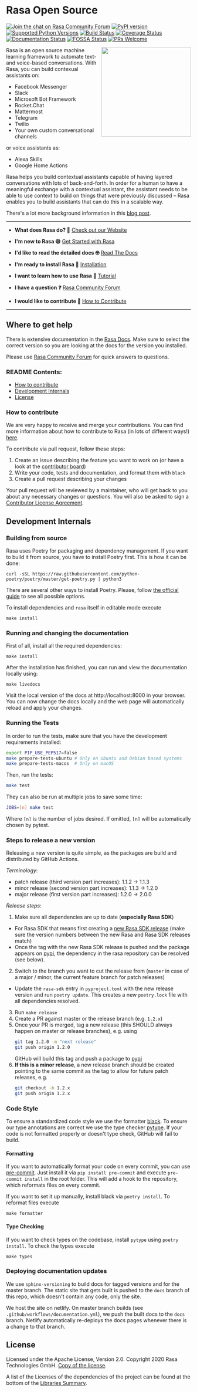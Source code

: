 # Rasa Open Source

[![Join the chat on Rasa Community Forum](https://img.shields.io/badge/forum-join%20discussions-brightgreen.svg)](https://forum.rasa.com/?utm_source=badge&utm_medium=badge&utm_campaign=pr-badge&utm_content=badge)
[![PyPI version](https://badge.fury.io/py/rasa.svg)](https://badge.fury.io/py/rasa)
[![Supported Python Versions](https://img.shields.io/pypi/pyversions/rasa.svg)](https://pypi.python.org/pypi/rasa)
[![Build Status](https://github.com/RasaHQ/rasa/workflows/Continuous%20Integration/badge.svg)](https://github.com/RasaHQ/rasa/actions)
[![Coverage Status](https://coveralls.io/repos/github/RasaHQ/rasa/badge.svg?branch=master)](https://coveralls.io/github/RasaHQ/rasa?branch=master)
[![Documentation Status](https://img.shields.io/badge/docs-stable-brightgreen.svg)](https://rasa.com/docs)
[![FOSSA Status](https://app.fossa.com/api/projects/custom%2B8141%2Fgit%40github.com%3ARasaHQ%2Frasa.git.svg?type=shield)](https://app.fossa.com/projects/custom%2B8141%2Fgit%40github.com%3ARasaHQ%2Frasa.git?ref=badge_shield)
[![PRs Welcome](https://img.shields.io/badge/PRs-welcome-brightgreen.svg?style=flat-square)](https://github.com/orgs/RasaHQ/projects/23)

<img align="right" height="244" src="https://www.rasa.com/assets/img/sara/sara-open-source-lg.png">

Rasa is an open source machine learning framework to automate text-and voice-based conversations. With Rasa, you can build contexual assistants on:
- Facebook Messenger
- Slack
- Microsoft Bot Framework
- Rocket.Chat
- Mattermost
- Telegram
- Twilio
- Your own custom conversational channels

or voice assistants as:
- Alexa Skills
- Google Home Actions

Rasa helps you build contextual assistants capable of having layered conversations with 
lots of back-and-forth. In order for a human to have a meaningful exchange with a contextual 
assistant, the assistant needs to be able to use context to build on things that were previously 
discussed – Rasa enables you to build assistants that can do this in a scalable way.

There's a lot more background information in this
[blog post](https://medium.com/rasa-blog/a-new-approach-to-conversational-software-2e64a5d05f2a).

---
- **What does Rasa do? 🤔**
  [Check out our Website](https://rasa.com/)

- **I'm new to Rasa 😄**
  [Get Started with Rasa](https://rasa.com/docs/getting-started/)

- **I'd like to read the detailed docs 🤓**
  [Read The Docs](https://rasa.com/docs/)

- **I'm ready to install Rasa 🚀**
  [Installation](https://rasa.com/docs/rasa/user-guide/installation/)

- **I want to learn how to use Rasa 🚀**
  [Tutorial](https://rasa.com/docs/rasa/user-guide/rasa-tutorial/)

- **I have a question ❓**
  [Rasa Community Forum](https://forum.rasa.com/)

- **I would like to contribute 🤗**
  [How to Contribute](#how-to-contribute)

---  
## Where to get help

There is extensive documentation in the [Rasa Docs](https://rasa.com/docs/rasa).
Make sure to select the correct version so you are looking at
the docs for the version you installed.

Please use [Rasa Community Forum](https://forum.rasa.com) for quick answers to
questions.

### README Contents:
- [How to contribute](#how-to-contribute)
- [Development Internals](#development-internals)
- [License](#license)

### How to contribute
We are very happy to receive and merge your contributions. You can
find more information about how to contribute to Rasa (in lots of
different ways!) [here](http://rasa.com/community/contribute).

To contribute via pull request, follow these steps:

1. Create an issue describing the feature you want to work on (or
   have a look at the [contributor board](https://github.com/orgs/RasaHQ/projects/23))
2. Write your code, tests and documentation, and format them with ``black``
3. Create a pull request describing your changes

Your pull request will be reviewed by a maintainer, who will get
back to you about any necessary changes or questions. You will
also be asked to sign a
[Contributor License Agreement](https://cla-assistant.io/RasaHQ/rasa).


## Development Internals

### Building from source

Rasa uses Poetry for packaging and dependency management. If you want to build it from source,
you have to install Poetry first. This is how it can be done:

```
curl -sSL https://raw.githubusercontent.com/python-poetry/poetry/master/get-poetry.py | python3
```

There are several other ways to install Poetry. Please, follow 
[the official guide](https://python-poetry.org/docs/#installation) to see all possible options.

To install dependencies and `rasa` itself in editable mode execute
```
make install
```

### Running and changing the documentation

First of all, install all the required dependencies:
```
make install
```

After the installation has finished, you can run and view the documentation
locally using:
```
make livedocs
```

Visit the local version of the docs at http://localhost:8000 in your browser.
You can now change the docs locally and the web page will automatically reload
and apply your changes.

### Running the Tests
In order to run the tests, make sure that you have the development requirements installed:
```bash
export PIP_USE_PEP517=false
make prepare-tests-ubuntu # Only on Ubuntu and Debian based systems
make prepare-tests-macos  # Only on macOS
```

Then, run the tests:
```bash
make test
```

They can also be run at multiple jobs to save some time:
```bash
JOBS=[n] make test
```

Where `[n]` is the number of jobs desired. If omitted, `[n]` will be automatically chosen by pytest.

### Steps to release a new version
Releasing a new version is quite simple, as the packages are build and distributed by GitHub Actions.

*Terminology*:
* patch release (third version part increases): 1.1.2 -> 1.1.3
* minor release (second version part increases): 1.1.3 -> 1.2.0
* major release (first version part increases): 1.2.0 -> 2.0.0

*Release steps*:
1. Make sure all dependencies are up to date (**especially Rasa SDK**)
  - For Rasa SDK that means first creating a [new Rasa SDK release](https://github.com/RasaHQ/rasa-sdk#steps-to-release-a-new-version) (make sure the version numbers between the new Rasa and Rasa SDK releases match)
  - Once the tag with the new Rasa SDK release is pushed and the package appears on [pypi](https://pypi.org/project/rasa-sdk/), the dependency in the rasa repository can be resolved (see below).
2. Switch to the branch you want to cut the release from (`master` in case of a major / minor, the current feature branch for patch releases) 
  - Update the `rasa-sdk` entry in `pyproject.toml` with the new release version and run `poetry update`. This creates a new `poetry.lock` file with all dependencies resolved.
3. Run `make release`
4. Create a PR against master or the release branch (e.g. `1.2.x`)
5. Once your PR is merged, tag a new release (this SHOULD always happen on master or release branches), e.g. using
    ```bash
    git tag 1.2.0 -m "next release"
    git push origin 1.2.0
    ```
    GitHub will build this tag and push a package to [pypi](https://pypi.python.org/pypi/rasa)
6. **If this is a minor release**, a new release branch should be created pointing to the same commit as the tag to allow for future patch releases, e.g.
    ```bash
    git checkout -b 1.2.x
    git push origin 1.2.x
    ```

### Code Style

To ensure a standardized code style we use the formatter [black](https://github.com/ambv/black).
To ensure our type annotations are correct we use the type checker [pytype](https://github.com/google/pytype). 
If your code is not formatted properly or doesn't type check, GitHub will fail to build.

#### Formatting

If you want to automatically format your code on every commit, you can use [pre-commit](https://pre-commit.com/).
Just install it via `pip install pre-commit` and execute `pre-commit install` in the root folder.
This will add a hook to the repository, which reformats files on every commit.

If you want to set it up manually, install black via `poetry install`.
To reformat files execute
```
make formatter
```

#### Type Checking

If you want to check types on the codebase, install `pytype` using `poetry install`.
To check the types execute
```
make types
```

### Deploying documentation updates

We use `sphinx-versioning` to build docs for tagged versions and for the master branch.
The static site that gets built is pushed to the `docs` branch of this repo, which doesn't contain
any code, only the site.

We host the site on netlify. On master branch builds (see `.github/workflows/documentation.yml`), we push the built docs to the `docs`
branch. Netlify automatically re-deploys the docs pages whenever there is a change to that branch.


## License
Licensed under the Apache License, Version 2.0.
Copyright 2020 Rasa Technologies GmbH. [Copy of the license](LICENSE.txt).

A list of the Licenses of the dependencies of the project can be found at
the bottom of the
[Libraries Summary](https://libraries.io/github/RasaHQ/rasa).
